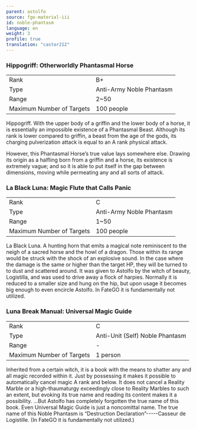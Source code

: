 ```yaml
---
parent: astolfo
source: fgo-material-iii
id: noble-phantasm
language: en
weight: 3
profile: true
translation: "castor212"
---
```


### Hippogriff: Otherworldly Phantasmal Horse

<table>
  <tr><td>Rank</td><td>B+</td></tr>
  <tr><td>Type</td><td>Anti-Army Noble Phantasm</td></tr>
  <tr><td>Range</td><td>2~50</td></tr>
  <tr><td>Maximum Number of Targets</td><td>100 people</td></tr>
</table>

Hippogriff.
With the upper body of a griffin and the lower body of a horse, it is essentially an impossible existence of a Phantasmal Beast. Although its rank is lower compared to griffin, a beast from the age of the gods, its charging pulverization attack is equal to an A rank physical attack.

However, this Phantasmal Horse’s true value lays somewhere else.
Drawing its origin as a halfling born from a griffin and a horse, its existence is extremely vague; and so it is able to put itself in the gap between dimensions, moving while permeating any and all sorts of attack.

### La Black Luna: Magic Flute that Calls Panic

<table>
  <tr><td>Rank</td><td>C</td></tr>
  <tr><td>Type</td><td>Anti-Army Noble Phantasm</td></tr>
  <tr><td>Range</td><td>1~50</td></tr>
  <tr><td>Maximum Number of Targets</td><td>100 people</td></tr>
</table>

La Black Luna.
A hunting horn that emits a magical note reminiscent to the neigh of a sacred horse and the howl of a dragon. Those within its range would be struck with the shock of an explosive sound. In the case where the damage is the same or higher than the target HP, they will be turned to to dust and scattered around. It was given to Astolfo by the witch of beauty, Logistilla, and was used to drive away a flock of harpies. Normally it is reduced to a smaller size and hung on the hip, but upon usage it becomes big enough to even encircle Astolfo.
In FateGO it is fundamentally not utilized.

### Luna Break Manual: Universal Magic Guide

<table>
  <tr><td>Rank</td><td>C</td></tr>
  <tr><td>Type</td><td>Anti-Unit (Self) Noble Phantasm</td></tr>
  <tr><td>Range</td><td>-</td></tr>
  <tr><td>Maximum Number of Targets</td><td>1 person</td></tr>
</table>

Inherited from a certain witch, it is a book with the means to shatter any and all magic recorded within it. Just by possessing it makes it possible to automatically cancel magic A rank and below.
It does not cancel a Reality Marble or a high-thaumaturgy exceedingly close to Reality Marbles to such an extent, but evoking its true name and reading its content makes it a possibility.
…But Astolfo has completely forgotten the true name of this book. Even Universal Magic Guide is just a noncomittal name.
The true name of this Noble Phantasm is “Destruction Declaration”-----Casseur de Logistille.
(In FateGO it is fundamentally not utilized.)
